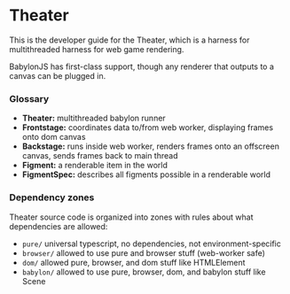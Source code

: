 
# Theater

This is the developer guide for the Theater, which is a harness for multithreaded harness for web game rendering.

BabylonJS has first-class support, though any renderer that outputs to a canvas can be plugged in.

### Glossary
- **Theater:** multithreaded babylon runner
- **Frontstage:** coordinates data to/from web worker, displaying frames onto dom canvas
- **Backstage:** runs inside web worker, renders frames onto an offscreen canvas, sends frames back to main thread
- **Figment:** a renderable item in the world
- **FigmentSpec:** describes all figments possible in a renderable world

### Dependency zones
Theater source code is organized into zones with rules about what dependencies are allowed:
- `pure/` universal typescript, no dependencies, not environment-specific
- `browser/` allowed to use pure and browser stuff (web-worker safe)
- `dom/` allowed pure, browser, and dom stuff like HTMLElement
- `babylon/` allowed to use pure, browser, dom, and babylon stuff like Scene

